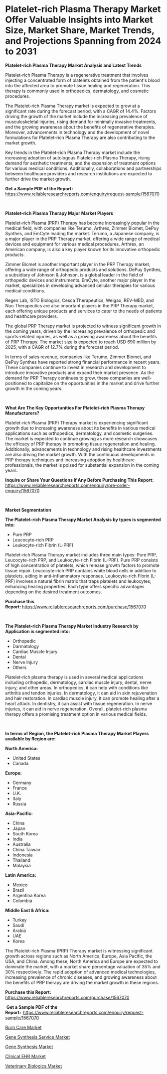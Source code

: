 <p><h1>Platelet-rich Plasma Therapy Market Offer Valuable Insights into Market Size, Market Share, Market Trends, and Projections Spanning from 2024 to 2031</h1></p><p><strong>Platelet-rich Plasma Therapy Market Analysis and Latest Trends</strong></p>
<p><p>Platelet-rich Plasma Therapy is a regenerative treatment that involves injecting a concentrated form of platelets obtained from the patient's blood into the affected area to promote tissue healing and regeneration. This therapy is commonly used in orthopedics, dermatology, and cosmetic procedures.</p><p>The Platelet-rich Plasma Therapy market is expected to grow at a significant rate during the forecast period, with a CAGR of 14.4%. Factors driving the growth of the market include the increasing prevalence of musculoskeletal injuries, rising demand for minimally invasive treatments, and the growing awareness about the benefits of regenerative therapies. Moreover, advancements in technology and the development of novel formulations for Platelet-rich Plasma Therapy are also contributing to the market growth.</p><p>Key trends in the Platelet-rich Plasma Therapy market include the increasing adoption of autologous Platelet-rich Plasma Therapy, rising demand for aesthetic treatments, and the expansion of treatment options for various medical conditions. Additionally, collaborations and partnerships between healthcare providers and research institutions are expected to further drive the market growth.</p></p>
<p><strong>Get a Sample PDF of the Report:&nbsp;</strong> <a href="https://www.reliableresearchreports.com/enquiry/request-sample/1567070">https://www.reliableresearchreports.com/enquiry/request-sample/1567070</a></p>
<p>&nbsp;</p>
<p><strong>Platelet-rich Plasma Therapy Major Market Players</strong></p>
<p><p>Platelet-rich Plasma (PRP) Therapy has become increasingly popular in the medical field, with companies like Terumo, Arthrex, Zimmer Biomet, DePuy Synthes, and EmCyte leading the market. Terumo, a Japanese company, is a major player in the PRP Therapy market, offering a wide range of medical devices and equipment for various medical procedures. Arthrex, an American company, is also a key player known for its innovative orthopedic products.</p><p>Zimmer Biomet is another important player in the PRP Therapy market, offering a wide range of orthopedic products and solutions. DePuy Synthes, a subsidiary of Johnson & Johnson, is a global leader in the field of orthopedic devices and instruments. EmCyte, another major player in the market, specializes in developing advanced cellular therapies for various medical conditions.</p><p>Regen Lab, ISTO Biologics, Cesca Therapeutics, Weigao, REV-MED, and Nuo Therapeutics are also important players in the PRP Therapy market, each offering unique products and services to cater to the needs of patients and healthcare providers.</p><p>The global PRP Therapy market is projected to witness significant growth in the coming years, driven by the increasing prevalence of orthopedic and sports-related injuries, as well as a growing awareness about the benefits of PRP Therapy. The market size is expected to reach USD 690 million by 2025, with a CAGR of 12.7% during the forecast period.</p><p>In terms of sales revenue, companies like Terumo, Zimmer Biomet, and DePuy Synthes have reported strong financial performance in recent years. These companies continue to invest in research and development to introduce innovative products and expand their market presence. As the demand for PRP Therapy continues to grow, these companies are well-positioned to capitalize on the opportunities in the market and drive further growth in the coming years.</p></p>
<p>&nbsp;</p>
<p><strong>What Are The Key Opportunities For Platelet-rich Plasma Therapy Manufacturers?</strong></p>
<p><p>Platelet-rich Plasma (PRP) Therapy market is experiencing significant growth due to increasing awareness about its benefits in various medical applications such as orthopedics, dermatology, and cosmetic surgeries. The market is expected to continue growing as more research showcases the efficacy of PRP therapy in promoting tissue regeneration and healing. Additionally, advancements in technology and rising healthcare investments are also driving the market growth. With the continuous developments in PRP therapy techniques and increasing adoption by healthcare professionals, the market is poised for substantial expansion in the coming years.</p></p>
<p><strong>Inquire or Share Your Questions If Any Before Purchasing This Report:</strong> <a href="https://www.reliableresearchreports.com/enquiry/pre-order-enquiry/1567070">https://www.reliableresearchreports.com/enquiry/pre-order-enquiry/1567070</a></p>
<p>&nbsp;</p>
<p><strong>Market Segmentation</strong></p>
<p><strong>The Platelet-rich Plasma Therapy Market Analysis by types is segmented into:</strong></p>
<p><ul><li>Pure PRP</li><li>Leucocyte-rich PRP</li><li>Leukocyte-rich Fibrin (L-PRF)</li></ul></p>
<p><p>Platelet-rich Plasma Therapy market includes three main types: Pure PRP, Leucocyte-rich PRP, and Leukocyte-rich Fibrin (L-PRF). Pure PRP consists of high concentration of platelets, which release growth factors to promote tissue repair. Leucocyte-rich PRP contains white blood cells in addition to platelets, aiding in anti-inflammatory responses. Leukocyte-rich Fibrin (L-PRF) involves a natural fibrin matrix that traps platelets and leukocytes, enhancing healing properties. Each type offers specific advantages depending on the desired treatment outcomes.</p></p>
<p><strong>Purchase this Report:&nbsp;</strong><a href="https://www.reliableresearchreports.com/purchase/1567070">https://www.reliableresearchreports.com/purchase/1567070</a></p>
<p>&nbsp;</p>
<p><strong>The Platelet-rich Plasma Therapy Market Industry Research by Application is segmented into:</strong></p>
<p><ul><li>Orthopedic</li><li>Darmatology</li><li>Cardiac Muscle Injury</li><li>Dental</li><li>Nerve Injury</li><li>Others</li></ul></p>
<p><p>Platelet-rich plasma therapy is used in several medical applications including orthopedic, dermatology, cardiac muscle injury, dental, nerve injury, and other areas. In orthopedics, it can help with conditions like arthritis and tendon injuries. In dermatology, it can aid in skin rejuvenation and hair restoration. In cardiac muscle injury, it can promote healing after a heart attack. In dentistry, it can assist with tissue regeneration. In nerve injuries, it can aid in nerve regeneration. Overall, platelet-rich plasma therapy offers a promising treatment option in various medical fields.</p></p>
<p>&nbsp;</p>
<p><strong>In terms of Region, the Platelet-rich Plasma Therapy Market Players available by Region are:</strong></p>
<p>
    <p> <strong> North America: </strong>
        <ul>
            <li>United States</li>
            <li>Canada</li>
        </ul>
        </p> 
    <p> <strong> Europe: </strong>
        <ul>
            <li>Germany</li>
            <li>France</li>
            <li>U.K.</li>
            <li>Italy</li>
            <li>Russia</li>
        </ul>
        </p> 
    <p> <strong> Asia-Pacific: </strong>
        <ul>
            <li>China</li>
            <li>Japan</li>
            <li>South Korea</li>
            <li>India</li>
            <li>Australia</li>
            <li>China Taiwan</li>
            <li>Indonesia</li>
            <li>Thailand</li>
            <li>Malaysia</li>
        </ul>
        </p> 
    <p> <strong> Latin America: </strong>
        <ul>
            <li>Mexico</li>
            <li>Brazil</li>
            <li>Argentina Korea</li>
            <li>Colombia</li>
        </ul>
        </p> 
    <p> <strong> Middle East & Africa: </strong>
        <ul>
            <li>Turkey</li>
            <li>Saudi</li>
            <li>Arabia</li>
            <li>UAE</li>
            <li>Korea</li>
        </ul>
    </p>
    </p>
<p><p>The Platelet-rich Plasma (PRP) Therapy market is witnessing significant growth across regions such as North America, Europe, Asia Pacific, the USA, and China. Among these, North America and Europe are expected to dominate the market, with a market share percentage valuation of 35% and 30% respectively. The rapid adoption of advanced medical technologies, increasing prevalence of chronic diseases, and growing awareness about the benefits of PRP therapy are driving the market growth in these regions.</p></p>
<p><strong>Purchase this Report: </strong><a href="https://www.reliableresearchreports.com/purchase/1567070">https://www.reliableresearchreports.com/purchase/1567070</a></p>
<p>&nbsp;<strong>Get a Sample PDF of the Report:&nbsp;&nbsp;</strong><a href="https://www.reliableresearchreports.com/enquiry/request-sample/1567070">https://www.reliableresearchreports.com/enquiry/request-sample/1567070</a></p>
<p><strong></strong></p>
<p><p><a href="https://medium.com/@soledadroob625/burn-care-market-analysis-its-cagr-market-segmentation-and-global-industry-overview-f65e8eabe162">Burn Care Market</a></p><p><a href="https://medium.com/@elzaziemann1943/gene-synthesis-service-market-furnishes-information-on-market-share-market-trends-and-market-7d5d6484f2f0">Gene Synthesis Service Market</a></p><p><a href="https://medium.com/@elzaziemann1943/gene-synthesis-nbsp-market-focuses-on-market-share-size-and-projected-forecast-till-2031-0f4a199959b0">Gene Synthesis Market</a></p><p><a href="https://medium.com/@vallieemard78/clinical-ehr-market-size-reveals-the-best-marketing-channels-in-global-industry-a00c6db86a17">Clinical EHR Market</a></p><p><a href="https://medium.com/@soledadroob625/veterinary-biologics-market-outlook-industry-overview-and-forecast-2024-to-2031-bb5281654bcf">Veterinary Biologics Market</a></p></p>